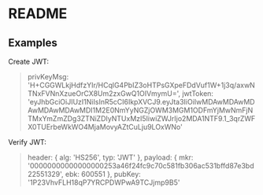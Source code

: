 # README

## Examples
Create JWT:
>   privKeyMsg: 'H+CGGWLkjHdfzYIr/HCqlG4PbIZ3oHTPsGXpeFDdVuf1W+1j3q/axwNTNxFVNnXzueOrCX8Um2zxGwQ1OIVmymU=',
>   jwtToken: 'eyJhbGciOiJIUzI1NiIsInR5cCI6IkpXVCJ9.eyJta3IiOiIwMDAwMDAwMDAwMDAwMDAwMDI1M2E0NmYyNGZjOWM3MGM1ODFmYjMwNmFjNTMxYmZmZDg3ZTNiZDIyNTUxMzI5IiwiZWJrIjo2MDA1NTF9.1_3qrZWFX0TUErbeWkWO4MjaMovyAZtCuLju9LOxWNo'


Verify JWT:
>   header: { 
>     alg: 'HS256',
>     typ: 'JWT' },
>   payload: {
>     mkr: '00000000000000000253a46f24fc9c70c581fb306ac531bffd87e3bd22551329',
>     ebk: 600551
>   },
>   pubKey: '1P23VhvFLH18qP7YRCPDWPwA9TCJjmp9B5'
